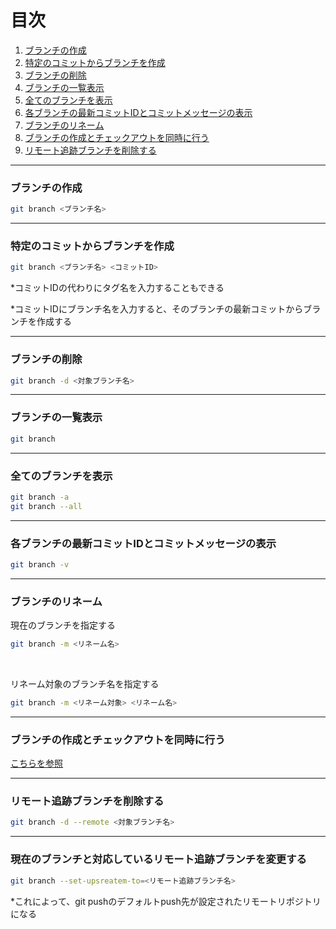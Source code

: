 # 目次

1. [ブランチの作成](#sec1)
2. [特定のコミットからブランチを作成](#sec2)
3. [ブランチの削除](#sec3)
4. [ブランチの一覧表示](#sec4)
5. [全てのブランチを表示](#sec5)
6. [各ブランチの最新コミットIDとコミットメッセージの表示](#sec6)
7. [ブランチのリネーム](#sec7)
8. [ブランチの作成とチェックアウトを同時に行う](#sec8)
9. [リモート追跡ブランチを削除する](#sec9)

---
<a id="sec1"></a>

### ブランチの作成

```bash
git branch <ブランチ名>
```

---
<a id="sec2"></a>

### 特定のコミットからブランチを作成
```bash
git branch <ブランチ名> <コミットID>
```

*コミットIDの代わりにタグ名を入力することもできる　

*コミットIDにブランチ名を入力すると、そのブランチの最新コミットからブランチを作成する  

---
<a id="sec3"></a>

### ブランチの削除

```bash
git branch -d <対象ブランチ名>
```

---
<a id="sec4"></a>

### ブランチの一覧表示

```bash
git branch
```

---
<a id="sec5"></a>

### 全てのブランチを表示

```bash
git branch -a
git branch --all
```

---
<a id="sec6"></a>

### 各ブランチの最新コミットIDとコミットメッセージの表示

```bash
git branch -v
```

---
<a id="sec7"></a>

### ブランチのリネーム

現在のブランチを指定する
```bash
git branch -m <リネーム名>
```


<br>

リネーム対象のブランチ名を指定する
```bash
git branch -m <リネーム対象> <リネーム名>
```

---
<a id="sec8"></a>

### ブランチの作成とチェックアウトを同時に行う

[こちらを参照](./git_checkout.md#branch)

---
<a id="sec9"></a>

### リモート追跡ブランチを削除する

```bash
git branch -d --remote <対象ブランチ名>
```

---
<a id="sec10"></a>

### 現在のブランチと対応しているリモート追跡ブランチを変更する

```bash
git branch --set-upsreatem-to=<リモート追跡ブランチ名>
```
*これによって、git pushのデフォルトpush先が設定されたリモートリポジトリになる
